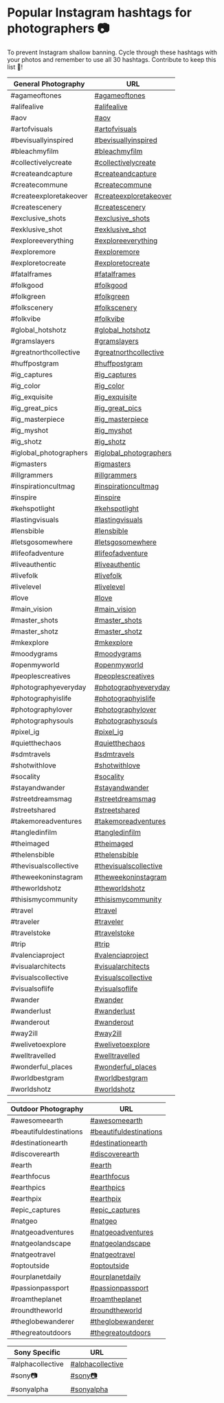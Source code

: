 # Popular Instagram hashtags for photographers 📷
To prevent Instagram shallow banning. Cycle through these hashtags with your photos and remember to use all 30 hashtags. Contribute to keep this list 💯!

| General Photography | URL |
| ------------------- |-----|
| #agameoftones | [#agameoftones](https://www.instagram.com/explore/tags/agameoftones) |
| #alifealive | [#alifealive](https://www.instagram.com/explore/tags/alifealive) |
| #aov | [#aov](https://www.instagram.com/explore/tags/aov) |
| #artofvisuals | [#artofvisuals](https://www.instagram.com/explore/tags/artofvisuals) |
| #bevisuallyinspired | [#bevisuallyinspired](https://www.instagram.com/explore/tags/bevisuallyinspired) |
| #bleachmyfilm | [#bleachmyfilm](https://www.instagram.com/explore/tags/bleachmyfilm) |
| #collectivelycreate | [#collectivelycreate](https://www.instagram.com/explore/tags/collectivelycreate) |
| #createandcapture | [#createandcapture](https://www.instagram.com/explore/tags/createandcapture) |
| #createcommune | [#createcommune](https://www.instagram.com/explore/tags/createcommune) |
| #createexploretakeover | [#createexploretakeover](https://www.instagram.com/explore/tags/createexploretakeover) |
| #createscenery | [#createscenery](https://www.instagram.com/explore/tags/createscenery) |
| #exclusive_shots | [#exclusive_shots](https://www.instagram.com/explore/tags/exclusive_shots) |
| #exklusive_shot | [#exklusive_shot](https://www.instagram.com/explore/tags/exklusive_shot) |
| #exploreeverything | [#exploreeverything](https://www.instagram.com/explore/tags/exploreeverything) |
| #exploremore | [#exploremore](https://www.instagram.com/explore/tags/exploremore) |
| #exploretocreate | [#exploretocreate](https://www.instagram.com/explore/tags/exploretocreate) |
| #fatalframes | [#fatalframes](https://www.instagram.com/explore/tags/fatalframes) |
| #folkgood | [#folkgood](https://www.instagram.com/explore/tags/folkgood) |
| #folkgreen | [#folkgreen](https://www.instagram.com/explore/tags/folkgreen) |
| #folkscenery | [#folkscenery](https://www.instagram.com/explore/tags/folkscenery) |
| #folkvibe | [#folkvibe](https://www.instagram.com/explore/tags/folkvibe) |
| #global_hotshotz | [#global_hotshotz](https://www.instagram.com/explore/tags/global_hotshotz) |
| #gramslayers | [#gramslayers](https://www.instagram.com/explore/tags/gramslayers) |
| #greatnorthcollective | [#greatnorthcollective](https://www.instagram.com/explore/tags/greatnorthcollective) |
| #huffpostgram | [#huffpostgram](https://www.instagram.com/explore/tags/huffpostgram) |
| #ig_captures | [#ig_captures](https://www.instagram.com/explore/tags/ig_captures) |
| #ig_color | [#ig_color](https://www.instagram.com/explore/tags/ig_color) |
| #ig_exquisite | [#ig_exquisite](https://www.instagram.com/explore/tags/ig_exquisite) |
| #ig_great_pics | [#ig_great_pics](https://www.instagram.com/explore/tags/ig_great_pics) |
| #ig_masterpiece | [#ig_masterpiece](https://www.instagram.com/explore/tags/ig_masterpiece) |
| #ig_myshot | [#ig_myshot](https://www.instagram.com/explore/tags/ig_myshot) |
| #ig_shotz | [#ig_shotz](https://www.instagram.com/explore/tags/ig_shotz) |
| #iglobal_photographers | [#iglobal_photographers](https://www.instagram.com/explore/tags/iglobal_photographers) |
| #igmasters | [#igmasters](https://www.instagram.com/explore/tags/igmasters) |
| #illgrammers | [#illgrammers](https://www.instagram.com/explore/tags/illgrammers) |
| #inspirationcultmag | [#inspirationcultmag](https://www.instagram.com/explore/tags/inspirationcultmag) |
| #inspire | [#inspire](https://www.instagram.com/explore/tags/inspire) |
| #kehspotlight | [#kehspotlight](https://www.instagram.com/explore/tags/kehspotlight) |
| #lastingvisuals | [#lastingvisuals](https://www.instagram.com/explore/tags/lastingvisuals) |
| #lensbible | [#lensbible](https://www.instagram.com/explore/tags/lensbible) |
| #letsgosomewhere | [#letsgosomewhere](https://www.instagram.com/explore/tags/letsgosomewhere) |
| #lifeofadventure | [#lifeofadventure](https://www.instagram.com/explore/tags/lifeofadventure) |
| #liveauthentic | [#liveauthentic](https://www.instagram.com/explore/tags/liveauthentic) |
| #livefolk | [#livefolk](https://www.instagram.com/explore/tags/livefolk) |
| #livelevel | [#livelevel](https://www.instagram.com/explore/tags/livelevel) |
| #love | [#love](https://www.instagram.com/explore/tags/love) |
| #main_vision | [#main_vision](https://www.instagram.com/explore/tags/main_vision) |
| #master_shots | [#master_shots](https://www.instagram.com/explore/tags/master_shots) |
| #master_shotz | [#master_shotz](https://www.instagram.com/explore/tags/master_shotz) |
| #mkexplore | [#mkexplore](https://www.instagram.com/explore/tags/mkexplore) |
| #moodygrams | [#moodygrams](https://www.instagram.com/explore/tags/moodygrams) |
| #openmyworld | [#openmyworld](https://www.instagram.com/explore/tags/openmyworld) |
| #peoplescreatives | [#peoplescreatives](https://www.instagram.com/explore/tags/peoplescreatives) |
| #photographyeveryday | [#photographyeveryday](https://www.instagram.com/explore/tags/photographyeveryday) |
| #photographyislife | [#photographyislife](https://www.instagram.com/explore/tags/photographyislife) |
| #photographylover | [#photographylover](https://www.instagram.com/explore/tags/photographylover) |
| #photographysouls | [#photographysouls](https://www.instagram.com/explore/tags/photographysouls) |
| #pixel_ig | [#pixel_ig](https://www.instagram.com/explore/tags/pixel_ig) |
| #quietthechaos | [#quietthechaos](https://www.instagram.com/explore/tags/quietthechaos) |
| #sdmtravels | [#sdmtravels](https://www.instagram.com/explore/tags/sdmtravels) |
| #shotwithlove | [#shotwithlove](https://www.instagram.com/explore/tags/shotwithlove) |
| #socality | [#socality](https://www.instagram.com/explore/tags/socality) |
| #stayandwander | [#stayandwander](https://www.instagram.com/explore/tags/stayandwander) |
| #streetdreamsmag | [#streetdreamsmag](https://www.instagram.com/explore/tags/streetdreamsmag) |
| #streetshared | [#streetshared](https://www.instagram.com/explore/tags/streetshared) |
| #takemoreadventures | [#takemoreadventures](https://www.instagram.com/explore/tags/takemoreadventures) |
| #tangledinfilm | [#tangledinfilm](https://www.instagram.com/explore/tags/tangledinfilm) |
| #theimaged | [#theimaged](https://www.instagram.com/explore/tags/theimaged) |
| #thelensbible | [#thelensbible](https://www.instagram.com/explore/tags/thelensbible) |
| #thevisualscollective | [#thevisualscollective](https://www.instagram.com/explore/tags/thevisualscollective) |
| #theweekoninstagram | [#theweekoninstagram](https://www.instagram.com/explore/tags/theweekoninstagram) |
| #theworldshotz | [#theworldshotz](https://www.instagram.com/explore/tags/theworldshotz) |
| #thisismycommunity | [#thisismycommunity](https://www.instagram.com/explore/tags/thisismycommunity) |
| #travel | [#travel](https://www.instagram.com/explore/tags/travel) |
| #traveler | [#traveler](https://www.instagram.com/explore/tags/traveler) |
| #travelstoke | [#travelstoke](https://www.instagram.com/explore/tags/travelstoke) |
| #trip | [#trip](https://www.instagram.com/explore/tags/trip) |
| #valenciaproject | [#valenciaproject](https://www.instagram.com/explore/tags/valenciaproject) |
| #visualarchitects | [#visualarchitects](https://www.instagram.com/explore/tags/visualarchitects) |
| #visualscollective | [#visualscollective](https://www.instagram.com/explore/tags/visualscollective) |
| #visualsoflife | [#visualsoflife](https://www.instagram.com/explore/tags/visualsoflife) |
| #wander | [#wander](https://www.instagram.com/explore/tags/wander) |
| #wanderlust | [#wanderlust](https://www.instagram.com/explore/tags/wanderlust) |
| #wanderout | [#wanderout](https://www.instagram.com/explore/tags/wanderout) |
| #way2ill | [#way2ill](https://www.instagram.com/explore/tags/way2ill) |
| #welivetoexplore | [#welivetoexplore](https://www.instagram.com/explore/tags/welivetoexplore) |
| #welltravelled | [#welltravelled](https://www.instagram.com/explore/tags/welltravelled) |
| #wonderful_places | [#wonderful_places](https://www.instagram.com/explore/tags/wonderful_places) |
| #worldbestgram | [#worldbestgram](https://www.instagram.com/explore/tags/worldbestgram) |
| #worldshotz | [#worldshotz](https://www.instagram.com/explore/tags/worldshotz) |

| Outdoor Photography | URL |
| ------------------- |-----|
| #awesomeearth | [#awesomeearth](https://www.instagram.com/explore/tags/awesomeearth) |
| #beautifuldestinations | [#beautifuldestinations](https://www.instagram.com/explore/tags/beautifuldestinations) |
| #destinationearth | [#destinationearth](https://www.instagram.com/explore/tags/destinationearth) |
| #discoverearth | [#discoverearth](https://www.instagram.com/explore/tags/discoverearth) |
| #earth | [#earth](https://www.instagram.com/explore/tags/earth) |
| #earthfocus | [#earthfocus](https://www.instagram.com/explore/tags/earthfocus) |
| #earthpics | [#earthpics](https://www.instagram.com/explore/tags/earthpics) |
| #earthpix | [#earthpix](https://www.instagram.com/explore/tags/earthpix) |
| #epic_captures | [#epic_captures](https://www.instagram.com/explore/tags/epic_captures) |
| #natgeo | [#natgeo](https://www.instagram.com/explore/tags/natgeo) |
| #natgeoadventures | [#natgeoadventures](https://www.instagram.com/explore/tags/natgeoadventures) |
| #natgeolandscape | [#natgeolandscape](https://www.instagram.com/explore/tags/natgeolandscape) |
| #natgeotravel | [#natgeotravel](https://www.instagram.com/explore/tags/natgeotravel) |
| #optoutside | [#optoutside](https://www.instagram.com/explore/tags/optoutside) |
| #ourplanetdaily | [#ourplanetdaily](https://www.instagram.com/explore/tags/ourplanetdaily) |
| #passionpassport | [#passionpassport](https://www.instagram.com/explore/tags/passionpassport) |
| #roamtheplanet | [#roamtheplanet](https://www.instagram.com/explore/tags/roamtheplanet) |
| #roundtheworld | [#roundtheworld](https://www.instagram.com/explore/tags/roundtheworld) |
| #theglobewanderer | [#theglobewanderer](https://www.instagram.com/explore/tags/theglobewanderer) |
| #thegreatoutdoors | [#thegreatoutdoors](https://www.instagram.com/explore/tags/thegreatoutdoors) |

| Sony Specific | URL |
| ------------- | ----|
| #alphacollective | [#alphacollective](https://www.instagram.com/explore/tags/alphacollective) |
| #sony📷 | [#sony📷](https://www.instagram.com/explore/tags/sony📷) |
| #sonyalpha | [#sonyalpha](https://www.instagram.com/explore/tags/sonyalpha) |
